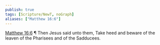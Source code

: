 ```yaml
---
publish: true
tags: [Scripture/NewT, noGraph]
aliases: ["Matthew 16:6"]
---
```

[Matthew 16:6](https://churchofjesuschrist.org/study/scriptures/nt/matt/16?lang=eng&id=p6#p6) ¶ Then Jesus said unto them, Take heed and beware of the leaven of the Pharisees and of the Sadducees.
